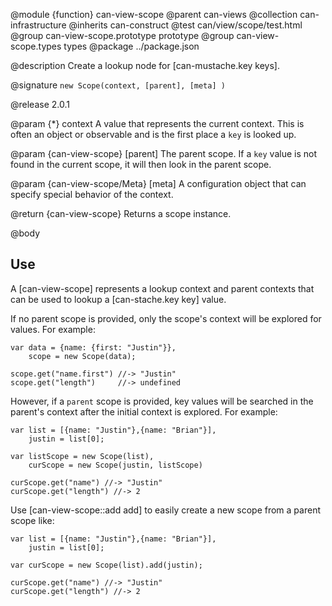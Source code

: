 @module {function} can-view-scope
@parent can-views
@collection can-infrastructure
@inherits can-construct
@test can/view/scope/test.html
@group can-view-scope.prototype prototype
@group can-view-scope.types types
@package ../package.json

@description Create a lookup node for [can-mustache.key keys].

@signature `new Scope(context, [parent], [meta] )`

@release 2.0.1


@param {*} context A value that represents the
current context. This is often an object or observable and is the first
place a `key` is looked up.

@param {can-view-scope} [parent] The parent scope. If a `key` value
is not found in the current scope, it will then look in the parent
scope.

@param {can-view-scope/Meta} [meta] A configuration object that
can specify special behavior of the context.

@return {can-view-scope} Returns a scope instance.

@body

## Use

A [can-view-scope] represents a lookup context and parent contexts
that can be used to lookup a [can-stache.key key] value.

If no parent scope is provided, only the scope's context will be
explored for values.  For example:

    var data = {name: {first: "Justin"}},
    	scope = new Scope(data);

    scope.get("name.first") //-> "Justin"
    scope.get("length")     //-> undefined

However, if a `parent` scope is provided, key values will be
searched in the parent's context after the initial context is explored.  For example:

    var list = [{name: "Justin"},{name: "Brian"}],
    	justin = list[0];

    var listScope = new Scope(list),
    	curScope = new Scope(justin, listScope)

    curScope.get("name") //-> "Justin"
    curScope.get("length") //-> 2

Use [can-view-scope::add add] to easily create a new scope from a parent scope like:


    var list = [{name: "Justin"},{name: "Brian"}],
    	justin = list[0];

    var curScope = new Scope(list).add(justin);

    curScope.get("name") //-> "Justin"
    curScope.get("length") //-> 2
